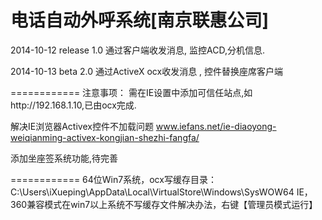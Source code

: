 电话自动外呼系统[南京联惠公司]
============

2014-10-12 release 1.0 通过客户端收发消息, 监控ACD,分机信息.

2014-10-13 beta 2.0 通过ActiveX ocx收发消息 , 控件替换座席客户端

============
注意事项：
需在IE设置中添加可信任站点,如http://192.168.1.10,已由ocx完成.

解决IE浏览器Activex控件不加载问题
www.iefans.net/ie-diaoyong-weiqianming-activex-kongjian-shezhi-fangfa/

添加坐座签系统功能,待完善

============
64位Win7系统，ocx写缓存目录：C:\Users\iXueping\AppData\Local\VirtualStore\Windows\SysWOW64
IE，360兼容模式在win7以上系统不写缓存文件解决办法，右键【管理员模式运行】

